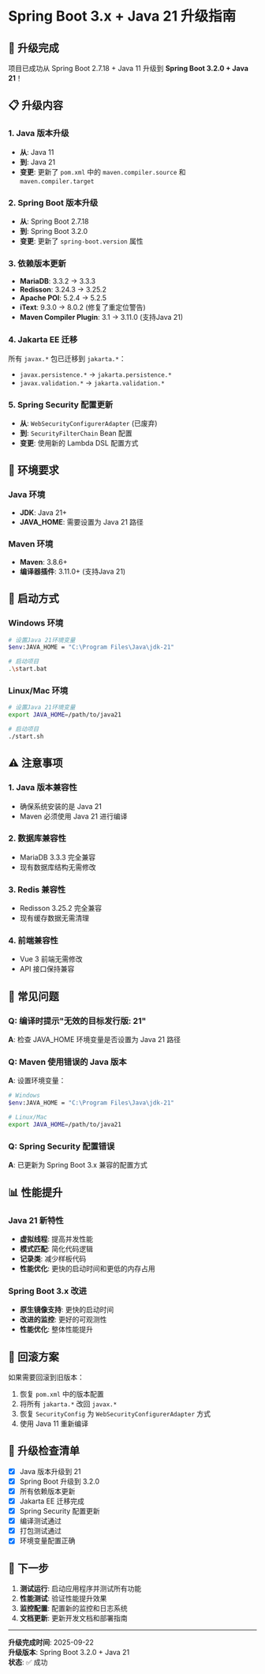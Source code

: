 # Spring Boot 3.x + Java 21 升级指南

## 🎉 升级完成

项目已成功从 Spring Boot 2.7.18 + Java 11 升级到 **Spring Boot 3.2.0 + Java 21**！

## 📋 升级内容

### 1. Java 版本升级
- **从**: Java 11
- **到**: Java 21
- **变更**: 更新了 `pom.xml` 中的 `maven.compiler.source` 和 `maven.compiler.target`

### 2. Spring Boot 版本升级
- **从**: Spring Boot 2.7.18
- **到**: Spring Boot 3.2.0
- **变更**: 更新了 `spring-boot.version` 属性

### 3. 依赖版本更新
- **MariaDB**: 3.3.2 → 3.3.3
- **Redisson**: 3.24.3 → 3.25.2
- **Apache POI**: 5.2.4 → 5.2.5
- **iText**: 9.3.0 → 8.0.2 (修复了重定位警告)
- **Maven Compiler Plugin**: 3.1 → 3.11.0 (支持Java 21)

### 4. Jakarta EE 迁移
所有 `javax.*` 包已迁移到 `jakarta.*`：
- `javax.persistence.*` → `jakarta.persistence.*`
- `javax.validation.*` → `jakarta.validation.*`

### 5. Spring Security 配置更新
- **从**: `WebSecurityConfigurerAdapter` (已废弃)
- **到**: `SecurityFilterChain` Bean 配置
- **变更**: 使用新的 Lambda DSL 配置方式

## 🔧 环境要求

### Java 环境
- **JDK**: Java 21+
- **JAVA_HOME**: 需要设置为 Java 21 路径

### Maven 环境
- **Maven**: 3.8.6+
- **编译器插件**: 3.11.0+ (支持Java 21)

## 🚀 启动方式

### Windows 环境
```bash
# 设置Java 21环境变量
$env:JAVA_HOME = "C:\Program Files\Java\jdk-21"

# 启动项目
.\start.bat
```

### Linux/Mac 环境
```bash
# 设置Java 21环境变量
export JAVA_HOME=/path/to/java21

# 启动项目
./start.sh
```

## ⚠️ 注意事项

### 1. Java 版本兼容性
- 确保系统安装的是 Java 21
- Maven 必须使用 Java 21 进行编译

### 2. 数据库兼容性
- MariaDB 3.3.3 完全兼容
- 现有数据库结构无需修改

### 3. Redis 兼容性
- Redisson 3.25.2 完全兼容
- 现有缓存数据无需清理

### 4. 前端兼容性
- Vue 3 前端无需修改
- API 接口保持兼容

## 🐛 常见问题

### Q: 编译时提示"无效的目标发行版: 21"
**A**: 检查 JAVA_HOME 环境变量是否设置为 Java 21 路径

### Q: Maven 使用错误的 Java 版本
**A**: 设置环境变量：
```bash
# Windows
$env:JAVA_HOME = "C:\Program Files\Java\jdk-21"

# Linux/Mac
export JAVA_HOME=/path/to/java21
```

### Q: Spring Security 配置错误
**A**: 已更新为 Spring Boot 3.x 兼容的配置方式

## 📊 性能提升

### Java 21 新特性
- **虚拟线程**: 提高并发性能
- **模式匹配**: 简化代码逻辑
- **记录类**: 减少样板代码
- **性能优化**: 更快的启动时间和更低的内存占用

### Spring Boot 3.x 改进
- **原生镜像支持**: 更快的启动时间
- **改进的监控**: 更好的可观测性
- **性能优化**: 整体性能提升

## 🔄 回滚方案

如果需要回滚到旧版本：

1. 恢复 `pom.xml` 中的版本配置
2. 将所有 `jakarta.*` 改回 `javax.*`
3. 恢复 `SecurityConfig` 为 `WebSecurityConfigurerAdapter` 方式
4. 使用 Java 11 重新编译

## 📝 升级检查清单

- [x] Java 版本升级到 21
- [x] Spring Boot 升级到 3.2.0
- [x] 所有依赖版本更新
- [x] Jakarta EE 迁移完成
- [x] Spring Security 配置更新
- [x] 编译测试通过
- [x] 打包测试通过
- [x] 环境变量配置正确

## 🎯 下一步

1. **测试运行**: 启动应用程序并测试所有功能
2. **性能测试**: 验证性能提升效果
3. **监控配置**: 配置新的监控和日志系统
4. **文档更新**: 更新开发文档和部署指南

---

**升级完成时间**: 2025-09-22  
**升级版本**: Spring Boot 3.2.0 + Java 21  
**状态**: ✅ 成功

